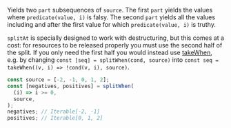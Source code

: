Yields two `part` subsequences of `source`. The first `part` yields the values where `predicate(value, i)` is falsy. The second `part` yields all the values including and after the first value for which `predicate(value, i)` is truthy.

`splitAt` is specially designed to work with destructuring, but this comes at a cost: for resources to be released properly you must use the second half of the split. If you only need the first half you would instead use [takeWhen](#takewhen), e.g. by changing `const [seq] = splitWhen(cond, source)` into `const seq = takeWhen((v, i) => !cond(v, i), source)`.

```js
const source = [-2, -1, 0, 1, 2];
const [negatives, positives] = splitWhen(
  (i) => i >= 0,
  source,
);
negatives; // Iterable[-2, -1]
positives; // Iterable[0, 1, 2]
```
